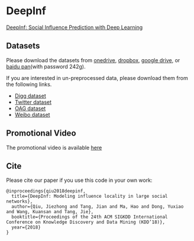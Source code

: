 # DeepInf

[DeepInf: Social Influence Prediction with Deep Learning](https://arxiv.org/abs/1807.05560)

## Datasets
Please download the datasets from [onedrive](https://1drv.ms/f/s!An4lcD8a80_7gzdLaanNUThTWwmy), [dropbox](https://www.dropbox.com/s/y1iokawi33mn87y/DeepInf.tar.gz?dl=0), [google drive](https://drive.google.com/open?id=1qBIVdwkKcnOGZnXHcIizzW4_bUekRgC6),
or [baidu pan]( https://pan.baidu.com/s/1YX3cHYaK_7UuX4qEnqgo9w)(with password 242g).

If you are interested in un-preprocessed data, please download them from the following links.

* [Digg dataset](https://www.isi.edu/~lerman/downloads/digg2009.html)
* [Twitter dataset](https://snap.stanford.edu/data/higgs-twitter.html)
* [OAG dataset](https://www.openacademic.ai/oag/)
* [Weibo dataset](https://www.aminer.cn/influencelocality)

## Promotional Video

The promotional video is available [here](https://www.dropbox.com/s/hesbb7bdi3shp0i/deepinf.mp4?dl=0)


## Cite

Please cite our paper if you use this code in your own work:

```
@inproceedings{qiu2018deepinf,
  title={DeepInf: Modeling influence locality in large social networks},
  author={Qiu, Jiezhong and Tang, Jian and Ma, Hao and Dong, Yuxiao and Wang, Kuansan and Tang, Jie},
  booktitle={Proceedings of the 24th ACM SIGKDD International Conference on Knowledge Discovery and Data Mining (KDD’18)},
  year={2018}
}
```

